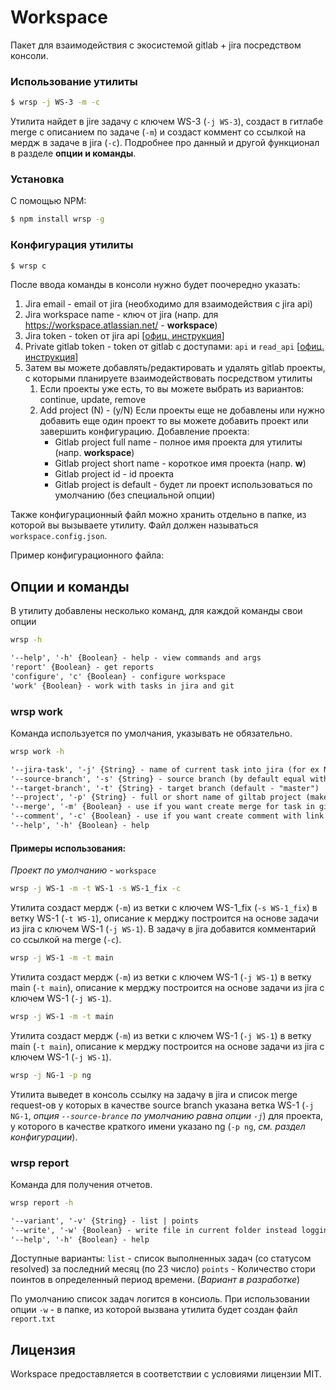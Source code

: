 # Workspace

Пакет для взаимодействия с экосистемой gitlab + jira посредством консоли.

### Использование утилиты
```bash
$ wrsp -j WS-3 -m -c
```

Утилита найдет в jire задачу с ключем WS-3 (```-j WS-3```), создаст в гитлабе merge с описанием по задаче (```-m```) и создаст коммент со ссылкой на мердж в задаче в jira (```-c```). Подробнее про данный и другой функционал в разделе **опции и команды**.

### Установка

С помощью NPM:
```bash
$ npm install wrsp -g
```

### Конфигурация утилиты

```bash
$ wrsp c
```

После ввода команды в консоли нужно будет поочередно указать:
1. Jira email - email от jira (необходимо для взаимодействия с jira api)
1. Jira workspace name - ключ от jira (напр. для https://workspace.atlassian.net/ - **workspace**)
1. Jira token - token от jira api [[офиц. инструкция](https://support.atlassian.com/atlassian-account/docs/manage-api-tokens-for-your-atlassian-account/)]
1. Private gitlab token - token от gitlab с доступами: ```api``` и ```read_api``` [[офиц. инструкция](https://docs.gitlab.com/ee/user/profile/personal_access_tokens.html)]
1. Затем вы можете добавлять/редактировать и удалять gitlab проекты, с которыми планируете взаимодействовать посредством утилиты
    1. Если проекты уже есть, то вы можете выбрать из вариантов: continue, update, remove
    1. Add project (N) - (y/N) Если проекты еще не добавлены или нужно добавить еще один проект то вы можете добавить проект или завершить конфигурацию. Добавление проекта:
        * Gitlab project full name - полное имя проекта для утилиты (напр. **workspace**)
        * Gitlab project short name - короткое имя проекта (напр. **w**)
        * Gitlab project id - id проекта
        * Gitlab project is default - будет ли проект использоваться по умолчанию (без специальной опции)

Также конфигурационный файл можно хранить отдельно в папке, из которой вы вызываете утилиту. Файл должен называться ```workspace.config.json```.

Пример конфигурационного файла:

## Опции и команды

В утилиту добавлены несколько команд, для каждой команды свои опции

```bash
wrsp -h
```
```txt
'--help', '-h' {Boolean} - help - view commands and args
'report' {Boolean} - get reports
'configure', 'c' {Boolean} - configure workspace
'work' {Boolean} - work with tasks in jira and git
```

### wrsp work

Команда используется по умолчания, указывать не обязательно.

```bash
wrsp work -h
```
```txt
'--jira-task', '-j' {String} - name of current task into jira (for ex NT-2020)
'--source-branch', '-s' {String} - source branch (by default equal with --jira-task oprion)
'--target-branch', '-t' {String} - target branch (default - "master")
'--project', '-p' {String} - full or short name of giltab project (make sure, that you add them into config)
'--merge', '-m' {Boolean} - use if you want create merge for task in gitlab
'--comment', '-c' {Boolean} - use if you want create comment with link to current mr (only with -m flag)
'--help', '-h' {Boolean} - help
```

#### Примеры использования:

*Проект по умолчанию* - `workspace`

```bash
wrsp -j WS-1 -m -t WS-1 -s WS-1_fix -c
```
Утилита создаст мердж (`-m`) из ветки с ключем WS-1_fix (`-s WS-1_fix`) в ветку WS-1 (`-t WS-1`), описание к мерджу построится на основе задачи из jira с ключем WS-1 (`-j WS-1`). В задачу в jira добавится комментарий со ссылкой на merge (`-c`).

```bash
wrsp -j WS-1 -m -t main
```
Утилита создаст мердж (`-m`) из ветки с ключем WS-1 (`-j WS-1`) в ветку main (`-t main`), описание к мерджу построится на основе задачи из jira с ключем WS-1 (`-j WS-1`).

```bash
wrsp -j WS-1 -m -t main
```
Утилита создаст мердж (`-m`) из ветки с ключем WS-1 (`-j WS-1`) в ветку main (`-t main`), описание к мерджу построится на основе задачи из jira с ключем WS-1 (`-j WS-1`).

```bash
wrsp -j NG-1 -p ng
```
Утилита выведет в консоль ссылку на задачу в jira и список merge request-ов у которых в качестве source branch указана ветка WS-1 (`-j NG-1`, *опция `--source-brance` по умолчанию равна опции `-j`*) для проекта, у которого в качестве краткого имени указано ng (`-p ng`, *см. раздел конфигурации*).

### wrsp report

Команда для получения отчетов.

```bash
wrsp report -h
```
```txt
'--variant', '-v' {String} - list | points
'--write', '-w' {Boolean} - write file in current folder instead logging.
'--help', '-h' {Boolean} - help
```

Доступные варианты:
`list` - список выполненных задач (со статусом resolved) за последний месяц (по 23 число)
`points` - Количество стори поинтов в определенный период времени. (*Вариант в разработке*)

По умолчанию список задач логится в консиоль. При использовании опции `-w` - в папке, из которой вызвана утилита будет создан файл `report.txt`

## Лицензия
Workspace предоставляется в соответствии с условиями лицензии MIT.
